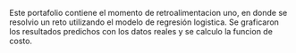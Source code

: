 Este portafolio contiene el momento de retroalimentacion uno, en donde se resolvio un reto utilizando
el modelo de regresión logistica. Se graficaron los resultados predichos con los datos reales y se calculo
la funcion de costo.
